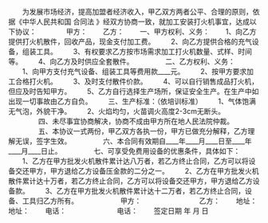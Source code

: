 
 



　　为发展市场经济，提高加盟者经济收入，甲乙双方两者公平、合理的原则，依据《中华人民共和国
合同法
》经双方协商一致，就加工安装打火机事宜，达成以下协议：　　
　　甲方：
　　乙方：
　　一、甲方权利、义务：
　　1、向乙方提供打火机散件，回收产品，现金支付加工费。
　　2、向乙方提供合格的充气设备，组装工具。
　　3、有权要求乙方按市场需求加工打火机数量、式样、时间等。
　　4、向乙方及时供应全套散件。
　　
　　二、乙方权利、义务：
　　1、向甲方支付充气设备、组装工具等费用款____元。
　　2、按甲方要求加工合格打火机。
　　3、及时支付散件价款。
　　4、可以自行销售成品打火机，但应及时告知甲方。
　　5、乙方自行选择生产场所，保证安全生产。在生产中如出现一切事故由乙方自负。
　　三、生产标准：（依培训标准）
　　1、气体饱满无气泡，外貌干净。
　　2、火焰均匀，火苗调火高度2-3cm无断头。
　　
　　四、未尽事宜协商解决，协商不成由甲方所在地人民法院仲裁。
　　
　　五、本协议一式两份，甲乙双方各执一份，甲方已做充分解释，乙方理解无误，签字生效。
　　
　　六、本合同有效期自____年____月____日至____年____月____日止。
　　
　　七、可享受免费用设备的优惠条件，具体如下：
　　1、乙方在甲方批发火机散件累计达八万者，若乙方终止合同，乙方可以将设备交还甲方，甲方退给乙方设备压金款的二分之一。
　　2、乙方在甲方批发火机散件累计达十万者，若乙方终止合同，乙方可以将设备交还甲方，甲方退给乙方设备款。
　　3、乙方在甲方批发火机散件累计达十二万者，若乙方终止合同，设备、工具归乙方所有。　　
　　
　　甲方：　　　　　　　　 乙方：
　　地址：　　　　　　　　 地址：
　　电话：　　　　　　　 电话：
　　签定日期 年 月 日
 


 

 
 
 
 
 
  


  
 

  


  


  
 
 
 
 

